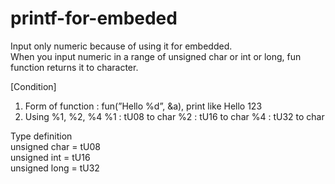 # printf-for-embeded

Input only numeric because of using it for embedded.<br/>
When you input numeric in a range of unsigned char or int or long, fun function returns it to character.

[Condition]
1. Form of function : fun(”Hello %d”, &a),  print like Hello 123
2. Using %1, %2, %4
   %1 : tU08 to char
   %2 : tU16 to char
   %4 : tU32 to char

Type definition<br/>
unsigned char = tU08<br/>
unsigned int = tU16<br/>
unsigned long = tU32
